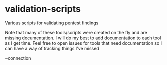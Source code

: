 validation-scripts
==================

Various scripts for validating pentest findings

Note that many of these tools/scripts were created on the fly and are missing documentation. I will do my best to add documentation to each tool as I get time. Feel free to open issues for tools that need documentation so I can have a way of tracking things I've missed


~connection
